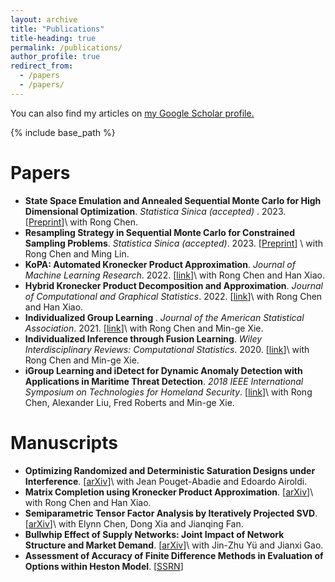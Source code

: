 ```yaml
---
layout: archive
title: "Publications"
title-heading: true
permalink: /publications/
author_profile: true
redirect_from:
  - /papers
  - /papers/
---
```


  You can also find my articles on <u><a href="https://scholar.google.com/citations?user=Eq0WPpEAAAAJ">my Google Scholar profile</a>.</u>

{% include base_path %}

Papers
===
* <b> State Space Emulation and Annealed Sequential Monte Carlo for High Dimensional Optimization</b>. <i> Statistica Sinica (accepted) </i>. 2023. [[Preprint](https://www3.stat.sinica.edu.tw/ss_newpaper/SS-2022-0120_na.pdf)]\\
  with Rong Chen.
* <b> Resampling Strategy in Sequential Monte Carlo for Constrained Sampling Problems</b>. <i> Statistica Sinica (accepted)</i>. 2023. [[Preprint](https://www3.stat.sinica.edu.tw/preprint/SS-2022-0185_Preprint.pdf)] \\
  with Rong Chen and Ming Lin.
* <b> KoPA: Automated Kronecker Product Approximation</b>. <i>Journal of Machine Learning Research</i>. 2022. [[link](https://www.jmlr.org/papers/v23/20-931.html)]\\
  with Rong Chen and Han Xiao.
* <b> Hybrid Kronecker Product Decomposition and Approximation</b>. <i>Journal of Computational and Graphical Statistics</i>. 2022. [[link](https://www.tandfonline.com/doi/abs/10.1080/10618600.2022.2134873)]\\
  with Rong Chen and Han Xiao. 
* <b> Individualized Group Learning </b>. <i>Journal of the American Statistical Association</i>. 2021. [[link](https://www.tandfonline.com/doi/abs/10.1080/01621459.2021.1947306)]\\
  with Rong Chen and Min-ge Xie. 
* <b> Individualized Inference through Fusion Learning</b>. <i>Wiley Interdisciplinary Reviews: Computational Statistics</i>. 2020. [[link](https://wires.onlinelibrary.wiley.com/doi/abs/10.1002/wics.1498)]\\
  with Rong Chen and Min-ge Xie. 
* <b> iGroup Learning and iDetect for Dynamic Anomaly Detection with Applications in Maritime Threat Detection</b>. <i>2018 IEEE International Symposium on Technologies for Homeland Security</i>. [[link](https://ieeexplore.ieee.org/abstract/document/8574162)]\\
  with Rong Chen, Alexander Liu, Fred Roberts and Min-ge Xie.

Manuscripts 
===
* <b> Optimizing Randomized and Deterministic Saturation Designs under Interference</b>. [[arXiv](https://arxiv.org/abs/2203.09682)]\\
  with Jean Pouget-Abadie and Edoardo Airoldi.
* <b> Matrix Completion using Kronecker Product Approximation</b>. [[arXiv](https://arxiv.org/abs/1911.11774)]\\
  with Rong Chen and Han Xiao.
* <b> Semiparametric Tensor Factor Analysis by Iteratively Projected SVD</b>. [[arXiv](https://arxiv.org/abs/2007.02404)]\\
  with Elynn Chen, Dong Xia and Jianqing Fan. 
* <b> Bullwhip Effect of Supply Networks: Joint Impact of Network Structure and Market Demand</b>. [[arXiv](https://arxiv.org/abs/2208.04459)]\\
  with Jin-Zhu Yü and Jianxi Gao.
* <b> Assessment of Accuracy of Finite Difference Methods in Evaluation of Options within Heston Model</b>. [[SSRN](https://papers.ssrn.com/sol3/papers.cfm?abstract_id=2630191)]


